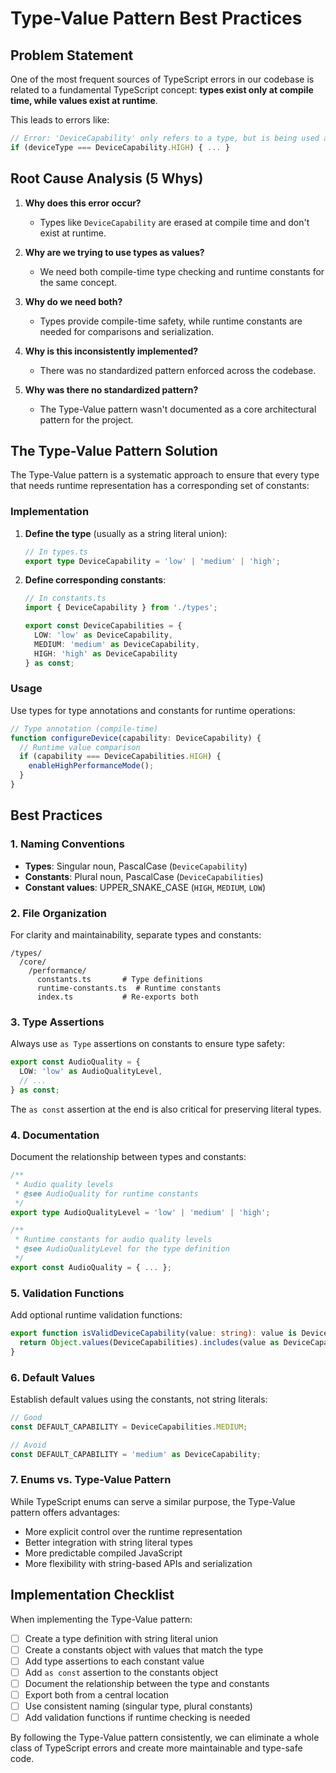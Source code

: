 
# Type-Value Pattern Best Practices

## Problem Statement

One of the most frequent sources of TypeScript errors in our codebase is related to a fundamental TypeScript concept: **types exist only at compile time, while values exist at runtime**.

This leads to errors like:

```typescript
// Error: 'DeviceCapability' only refers to a type, but is being used as a value here
if (deviceType === DeviceCapability.HIGH) { ... }
```

## Root Cause Analysis (5 Whys)

1. **Why does this error occur?**
   - Types like `DeviceCapability` are erased at compile time and don't exist at runtime.

2. **Why are we trying to use types as values?**
   - We need both compile-time type checking and runtime constants for the same concept.

3. **Why do we need both?**
   - Types provide compile-time safety, while runtime constants are needed for comparisons and serialization.

4. **Why is this inconsistently implemented?**
   - There was no standardized pattern enforced across the codebase.

5. **Why was there no standardized pattern?**
   - The Type-Value pattern wasn't documented as a core architectural pattern for the project.

## The Type-Value Pattern Solution

The Type-Value pattern is a systematic approach to ensure that every type that needs runtime representation has a corresponding set of constants:

### Implementation

1. **Define the type** (usually as a string literal union):
   ```typescript
   // In types.ts
   export type DeviceCapability = 'low' | 'medium' | 'high';
   ```

2. **Define corresponding constants**:
   ```typescript
   // In constants.ts
   import { DeviceCapability } from './types';
   
   export const DeviceCapabilities = {
     LOW: 'low' as DeviceCapability,
     MEDIUM: 'medium' as DeviceCapability,
     HIGH: 'high' as DeviceCapability
   } as const;
   ```

### Usage

Use types for type annotations and constants for runtime operations:

```typescript
// Type annotation (compile-time)
function configureDevice(capability: DeviceCapability) {
  // Runtime value comparison
  if (capability === DeviceCapabilities.HIGH) {
    enableHighPerformanceMode();
  }
}
```

## Best Practices

### 1. Naming Conventions

- **Types**: Singular noun, PascalCase (`DeviceCapability`)
- **Constants**: Plural noun, PascalCase (`DeviceCapabilities`)
- **Constant values**: UPPER_SNAKE_CASE (`HIGH`, `MEDIUM`, `LOW`)

### 2. File Organization

For clarity and maintainability, separate types and constants:

```
/types/
  /core/
    /performance/
      constants.ts       # Type definitions
      runtime-constants.ts  # Runtime constants
      index.ts           # Re-exports both
```

### 3. Type Assertions

Always use `as Type` assertions on constants to ensure type safety:

```typescript
export const AudioQuality = {
  LOW: 'low' as AudioQualityLevel,
  // ...
} as const;
```

The `as const` assertion at the end is also critical for preserving literal types.

### 4. Documentation

Document the relationship between types and constants:

```typescript
/**
 * Audio quality levels
 * @see AudioQuality for runtime constants
 */
export type AudioQualityLevel = 'low' | 'medium' | 'high';

/**
 * Runtime constants for audio quality levels
 * @see AudioQualityLevel for the type definition
 */
export const AudioQuality = { ... };
```

### 5. Validation Functions

Add optional runtime validation functions:

```typescript
export function isValidDeviceCapability(value: string): value is DeviceCapability {
  return Object.values(DeviceCapabilities).includes(value as DeviceCapability);
}
```

### 6. Default Values

Establish default values using the constants, not string literals:

```typescript
// Good
const DEFAULT_CAPABILITY = DeviceCapabilities.MEDIUM;

// Avoid
const DEFAULT_CAPABILITY = 'medium' as DeviceCapability;
```

### 7. Enums vs. Type-Value Pattern

While TypeScript enums can serve a similar purpose, the Type-Value pattern offers advantages:

- More explicit control over the runtime representation
- Better integration with string literal types
- More predictable compiled JavaScript
- More flexibility with string-based APIs and serialization

## Implementation Checklist

When implementing the Type-Value pattern:

- [ ] Create a type definition with string literal union
- [ ] Create a constants object with values that match the type
- [ ] Add type assertions to each constant value
- [ ] Add `as const` assertion to the constants object
- [ ] Document the relationship between the type and constants
- [ ] Export both from a central location
- [ ] Use consistent naming (singular type, plural constants)
- [ ] Add validation functions if runtime checking is needed

By following the Type-Value pattern consistently, we can eliminate a whole class of TypeScript errors and create more maintainable and type-safe code.
